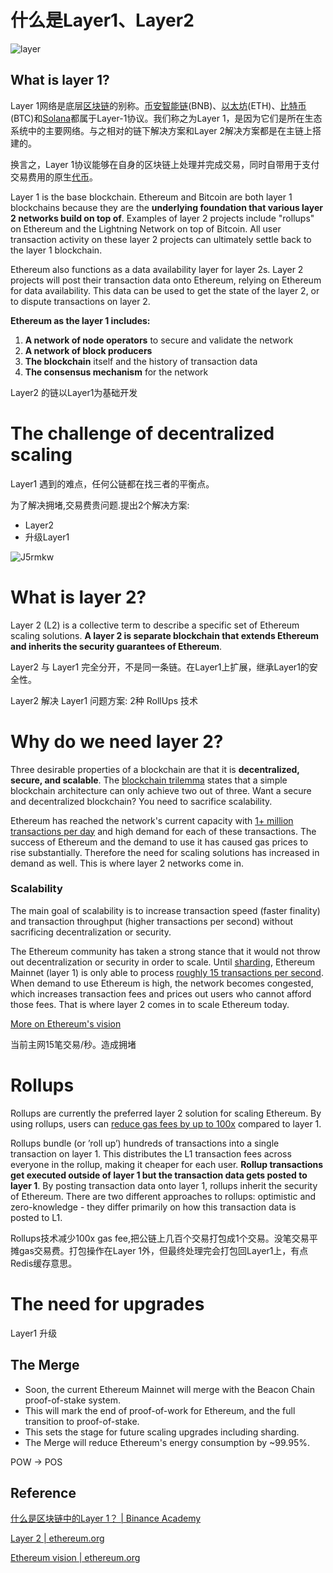 # 什么是Layer1、Layer2

![layer](http://sylarimage.oss-cn-shenzhen.aliyuncs.com/uPic/qs9OyE.png)



## What is layer 1?

Layer 1网络是底层[区块链](https://academy.binance.com/zh/articles/what-is-blockchain-technology-a-comprehensive-guide-for-beginners)的别称。[币安智能链](https://academy.binance.com/zh/articles/an-introduction-to-binance-smart-chain-bsc)(BNB)、[以太坊](https://academy.binance.com/zh/articles/what-is-ethereum)(ETH)、[比特币](https://academy.binance.com/en)(BTC)和[Solana](https://academy.binance.com/zh/articles/what-is-solana-sol)都属于Layer-1协议。我们称之为Layer 1，是因为它们是所在生态系统中的主要网络。与之相对的链下解决方案和Layer 2解决方案都是在主链上搭建的。

换言之，Layer 1协议能够在自身的区块链上处理并完成交易，同时自带用于支付交易费用的原生[代币](https://academy.binance.com/en/glossary/token)。



Layer 1 is the base blockchain. Ethereum and Bitcoin are both layer 1 blockchains because they are the **underlying foundation that various layer 2 networks build on top of**. Examples of layer 2 projects include "rollups" on Ethereum and the Lightning Network on top of Bitcoin. All user transaction activity on these layer 2 projects can ultimately settle back to the layer 1 blockchain.

Ethereum also functions as a data availability layer for layer 2s. Layer 2 projects will post their transaction data onto Ethereum, relying on Ethereum for data availability. This data can be used to get the state of the layer 2, or to dispute transactions on layer 2.

**Ethereum as the layer 1 includes:**

1. **A network of node operators** to secure and validate the network
2. **A network of block producers**
3. **The blockchain** itself and the history of transaction data
4. **The consensus mechanism** for the network



Layer2 的链以Layer1为基础开发



# The challenge of decentralized scaling

Layer1 遇到的难点，任何公链都在找三者的平衡点。

为了解决拥堵,交易费贵问题.提出2个解决方案: 

* Layer2
* 升级Layer1



![J5rmkw](https://sylarimage.oss-cn-shenzhen.aliyuncs.com/uPic/J5rmkw.png)



# What is layer 2?

Layer 2 (L2) is a collective term to describe a specific set of Ethereum scaling solutions. **A layer 2 is separate blockchain that extends Ethereum and inherits the security guarantees of Ethereum**.

Layer2 与 Layer1 完全分开，不是同一条链。在Layer1上扩展，继承Layer1的安全性。

Layer2 解决 Layer1 问题方案: 2种 RollUps 技术



# Why do we need layer 2?

Three desirable properties of a blockchain are that it is **decentralized, secure, and scalable**. The [blockchain trilemma](https://www.ledger.com/academy/what-is-the-blockchain-trilemma) states that a simple blockchain architecture can only achieve two out of three. Want a secure and decentralized blockchain? You need to sacrifice scalability.

Ethereum has reached the network's current capacity with [1+ million transactions per day](https://etherscan.io/chart/tx) and high demand for each of these transactions. The success of Ethereum and the demand to use it has caused gas prices to rise substantially. Therefore the need for scaling solutions has increased in demand as well. This is where layer 2 networks come in.

### Scalability

The main goal of scalability is to increase transaction speed (faster finality) and transaction throughput (higher transactions per second) without sacrificing decentralization or security.

The Ethereum community has taken a strong stance that it would not throw out decentralization or security in order to scale. Until [sharding](https://ethereum.org/en/upgrades/sharding/), Ethereum Mainnet (layer 1) is only able to process [roughly 15 transactions per second](https://ethtps.info/Network/Ethereum). When demand to use Ethereum is high, the network becomes congested, which increases transaction fees and prices out users who cannot afford those fees. That is where layer 2 comes in to scale Ethereum today.

[More on Ethereum's vision](https://ethereum.org/zh/upgrades/vision/)

当前主网15笔交易/秒。造成拥堵



# Rollups

Rollups are currently the preferred layer 2 solution for scaling Ethereum. By using rollups, users can [reduce gas fees by up to 100x](https://l2fees.info/) compared to layer 1.

Rollups bundle (or ’roll up’) hundreds of transactions into a single transaction on layer 1. This distributes the L1 transaction fees across everyone in the rollup, making it cheaper for each user. **Rollup transactions get executed outside of layer 1 but the transaction data gets posted to layer 1**. By posting transaction data onto layer 1, rollups inherit the security of Ethereum. There are two different approaches to rollups: optimistic and zero-knowledge - they differ primarily on how this transaction data is posted to L1.

Rollups技术减少100x gas fee,把公链上几百个交易打包成1个交易。没笔交易平摊gas交易费。打包操作在Layer 1外，但最终处理完会打包回Layer1上，有点Redis缓存意思。



# The need for upgrades

Layer1 升级

## The Merge

- Soon, the current Ethereum Mainnet will merge with the Beacon Chain proof-of-stake system.
- This will mark the end of proof-of-work for Ethereum, and the full transition to proof-of-stake.
- This sets the stage for future scaling upgrades including sharding.
- The Merge will reduce Ethereum's energy consumption by ~99.95%.

POW -> POS



## Reference

[什么是区块链中的Layer 1？ | Binance Academy](https://academy.binance.com/zh/articles/what-is-layer-1-in-blockchain)

[Layer 2 | ethereum.org](https://ethereum.org/zh/layer-2/#main-content)

[Ethereum vision | ethereum.org](https://ethereum.org/en/upgrades/vision/#main-content)